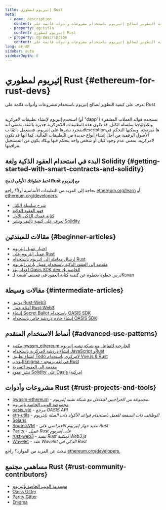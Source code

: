 ```yaml
---
title: إثيريوم لمطوري Rust
meta:
  - name: description
    content: تعرف على كيفية التطوير لصالح إثيريوم باستخدام مشروعات وأدوات قائمة على rust
  - property: og:title
    content: إثيريوم لمطوري Rust
  - property: og:description
    content: تعرف على كيفية التطوير لصالح إثيريوم باستخدام مشروعات وأدوات قائمة على Rust
lang: ar-AR
sidebar: auto
sidebarDepth: 0
---
```


# إثيريوم لمطوري Rust {#ethereum-for-rust-devs}

<div class="featured">تعرف على كيفية التطوير لصالح إثيريوم باستخدام مشروعات وأدوات قائمة على Rust</div><br>

استخدم إثيريوم لإنشاء تطبيقات لامركزية (أو "dapp") تستخدم فوائد العملات المشفرة وتكنولوجيا سلسلة الكتل. قد تكون هذه التطبيقات اللامركزية جديرة بالثقة، بمعنى أنه بمجرد نشرها على إثيريوم، فستعمل دائمًا بdescriptionها مبرمجة. ويمكنها التحكم في الأصول الرقمية من أجل إنشاء أنواع جديدة من التطبيقات المالية. كما أنها قد تكون لامركزية، بمعنى عدم وجود كيان أو شخص واحد يتحكم فيها ويكاد يكون من المستحيل مراقبتها.

## البدء في استخدام العقود الذكية ولغة Solidity {#getting-started-with-smart-contracts-and-solidity}

**اخط خطواتك الأولي لدمج Rust مع إثيريوم**

بحاجة إلى المزيد من التعليمات الأساسية أولاُ؟ راجع [ethereum.org/learn](/ar/learn/) أو [ethereum.org/developers](/ar/developers/).

- [شرح سلسلة الكتل](https://kauri.io/article/d55684513211466da7f8cc03987607d5/blockchain-explained)
- [فهم العقود الذكية](https://kauri.io/article/e4f66c6079e74a4a9b532148d3158188/ethereum-101-part-5-the-smart-contract)
- [كتابة عقدك الذكي الأول](https://kauri.io/article/124b7db1d0cf4f47b414f8b13c9d66e2/remix-ide-your-first-smart-contract)
- [تعرف على كيفية تأليف ونشر Solidity](https://kauri.io/article/973c5f54c4434bb1b0160cff8c695369/understanding-smart-contract-compilation-and-deployment)

## مقالات للمبتدئين {#beginner-articles}

- [اختيار عميل إيثريوم](https://www.trufflesuite.com/docs/truffle/reference/choosing-an-ethereum-client)
- [عميل إيثريوم على Rust](https://wiki.parity.io/Setup)
- [إرسال معاملة إلى إثيريوم باستخدام Rust](https://kauri.io/article/97c85229c66445759bb0ce642224d364/sending-ethereum-transactions-with-rust)
- [مقدمة إلى العقود الذكية باستخدام عميل بارتي إيثريوم](https://wiki.parity.io/Smart-Contracts)
- [إعداد بيئة Oasis SDK dev الخاصة بك](https://docs.oasis.dev/quickstart.html#set-up-the-oasis-sdk)
- [درس خطوة بخطوة عن كيفية كتابة العقود في قعسف ًشسة لـKovan](https://github.com/paritytech/pwasm-tutorial)

## مقالات وسيطة {#intermediate-articles}

- [توثيق Rust-Web3](https://tomusdrw.github.io/rust-web3/web3/index.html)
- [أمثلة عمل Rust-Web3](https://github.com/tomusdrw/rust-web3/blob/master/examples)
- [إنشاء Secret Ballot باستخدام OASIS SDK](https://docs.oasis.dev/tutorials/ballot.html#prerequisites)
- [إنشاء خادم دردشة خاص باستخدام OASIS SDK](https://docs.oasis.dev/tutorials/messaging.html#prerequisites)

## أنماط الاستخدام المتقدم {#advanced-use-patterns}

- [مكتبة pwasm_ethereum الخارجية للتفاعل مع شبكة تشبه إثيريوم](https://paritytech.github.io/pwasm-ethereum/pwasm_ethereum/)
- [إنشاء دردشة لامركزية باستخدام JavaScript وRust](https://medium.com/perlin-network/build-a-decentralized-chat-using-javascript-rust-webassembly-c775f8484b52)
- [إنشاء تطبيق Todo لامركزي باستخدام Vue.js & Rust ](https://medium.com/@jjmace01/build-a-decentralized-todo-app-using-vue-js-rust-webassembly-5381a1895beb)
- [البدء بـEnigma - في لغة برمجة Rust](https://blog.enigma.co/getting-started-with-discovery-the-rust-programming-language-4d1e0b06de15)
- [مقدمة إلى العقود السرية](https://blog.enigma.co/getting-started-with-enigma-an-intro-to-secret-contracts-cdba4fe501c2)
- [نشر عقود Solidity على Oasis (مركبة)](https://docs.oasis.dev/tutorials/deploy-solidity.html#deploy-using-truffle)

## مشروعات وأدوات Rust {#rust-projects-and-tools}

- [pwasm-ethereum](https://github.com/paritytech/pwasm-ethereum) - _مجموعة من الخراجيين للتفاعل مع شبكة تشبه إثيريوم._
- [مجموعىة الويب الخاصة بإثيريوم](https://ewasm.readthedocs.io/en/mkdocs/)
- [oasis_std](https://docs.rs/oasis-std/0.2.7/oasis_std/) - _مرجع OASIS API_
- [eth-utils](https://github.com/ethereum/eth-utils/) - _الوظائف ذات المنفعة للعمل باستخدام قواعد الأكواد ذات الصلة بإيثريوم_
- [Solaris](https://github.com/paritytech/sol-rs)
- [SputnikVM](https://github.com/sorpaas/rust-evm) - _تنفيذ جهاز إثيريوم الافتراضي على Rust_
- [Parity](https://github.com/paritytech/parity-ethereum) - _عميل Rust على إثيريوم_
- [rust-web3](https://github.com/tomusdrw/rust-web3) - _تنفيذ Rust لمكتبة Web3.js_
- [Wavelet](https://wavelet.perlin.net/docs/smart-contracts) - _عقد Wavelet الذكي في Rust_

تبحث عن المزيد من الموارد؟ راجع [ethereum.org/developers.](/ar/developers/)

## مساهمي مجتمع Rust {#rust-community-contributors}

- [مجموعة الويب الخاصة بإثيريوم](https://gitter.im/ewasm/Lobby)
- [Oasis Gitter](https://gitter.im/Oasis-official/Lobby)
- [Parity Gitter](https://gitter.im/paritytech/parity)
- [Enigma](https://discord.gg/SJK32GY)
